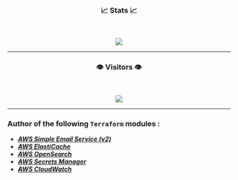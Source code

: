 <!DOCTYPE html>
<html>
<body>
<h3 align="center">📈 Stats 📈</h3> 
<br>

<p align="center">
<img src="https://github-readme-stats-git-masterrstaa-rickstaa.vercel.app/api?username=plain5&show_icons=true&theme=blue-green&custom_title=My+GitHub+Stats+:)">
</p>
<hr> 

<h3 align="center">👁️ Visitors 👁️</h3><br>

<p align="center">
<img style="max-width: 100%;" src="https://profile-counter.glitch.me/plain5/count.svg">
</p>

<hr> 
<h3 align="left">Author of the following <code class="inlinecode">Terraform</code> modules :</h3> 
<ul>
  <li><i><b><a target="_blank" href="https://github.com/itsyndicate/terraform-aws-ses">AWS Simple Email Service (v2)</a></b></i></li>
  <li><i><b><a target="_blank" href="https://github.com/itsyndicate/terraform-aws-elasticache">AWS ElastiCache</a></b></i></li>
  <li><i><b><a target="_blank" href="https://github.com/itsyndicate/terraform-aws-opensearch">AWS OpenSearch</a></b></i></li>
  <li><i><b><a target="_blank" href="https://github.com/itsyndicate/terraform-aws-secrets-manager">AWS Secrets Manager</a></b></i></li>
  <li><i><b><a target="_blank" href="https://github.com/itsyndicate/terraform-aws-cloudwatch">AWS CloudWatch</a></b></i></li>
</ul>
</body>
</html>
